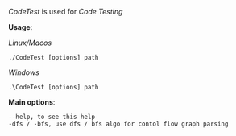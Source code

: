 *CodeTest* is used for *Code Testing*

**Usage**:

*Linux/Macos*

    ./CodeTest [options] path

*Windows*

    .\CodeTest [options] path

**Main options**:

    --help, to see this help
    -dfs / -bfs, use dfs / bfs algo for contol flow graph parsing

